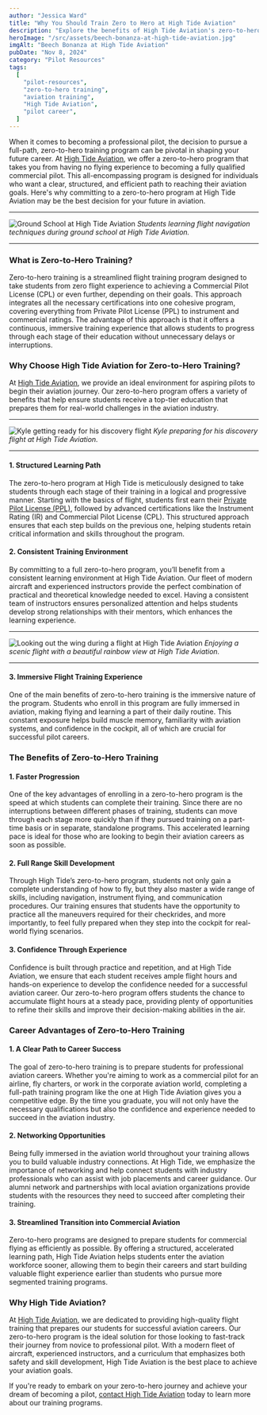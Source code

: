 ```yaml
---
author: "Jessica Ward"
title: "Why You Should Train Zero to Hero at High Tide Aviation"
description: "Explore the benefits of High Tide Aviation's zero-to-hero training program, designed to take aspiring pilots from no experience to a commercial license. Learn why this program offers a structured, efficient path to an aviation career."
heroImage: "/src/assets/beech-bonanza-at-high-tide-aviation.jpg"
imgAlt: "Beech Bonanza at High Tide Aviation"
pubDate: "Nov 8, 2024"
category: "Pilot Resources"
tags:
  [
    "pilot-resources",
    "zero-to-hero training",
    "aviation training",
    "High Tide Aviation",
    "pilot career",
  ]
---
```


When it comes to becoming a professional pilot, the decision to pursue a full-path, zero-to-hero training program can be pivotal in shaping your future career. At [High Tide Aviation](https://hightideaviation.com/), we offer a zero-to-hero program that takes you from having no flying experience to becoming a fully qualified commercial pilot. This all-encompassing program is designed for individuals who want a clear, structured, and efficient path to reaching their aviation goals. Here's why committing to a zero-to-hero program at High Tide Aviation may be the best decision for your future in aviation.

---

![Ground School at High Tide Aviation](/blog/high-tide-ground-school.jpg)
_Students learning flight navigation techniques during ground school at High Tide Aviation._

---

### What is Zero-to-Hero Training?

Zero-to-hero training is a streamlined flight training program designed to take students from zero flight experience to achieving a Commercial Pilot License (CPL) or even further, depending on their goals. This approach integrates all the necessary certifications into one cohesive program, covering everything from Private Pilot License (PPL) to instrument and commercial ratings. The advantage of this approach is that it offers a continuous, immersive training experience that allows students to progress through each stage of their education without unnecessary delays or interruptions.

### Why Choose High Tide Aviation for Zero-to-Hero Training?

At [High Tide Aviation](https://hightideaviation.com/first-time-pilots/), we provide an ideal environment for aspiring pilots to begin their aviation journey. Our zero-to-hero program offers a variety of benefits that help ensure students receive a top-tier education that prepares them for real-world challenges in the aviation industry.

---

![Kyle getting ready for his discovery flight](/blog/kyle-getting-ready-for-discovery-flight.jpg)
_Kyle preparing for his discovery flight at High Tide Aviation._

---

#### 1. **Structured Learning Path**

The zero-to-hero program at High Tide is meticulously designed to take students through each stage of their training in a logical and progressive manner. Starting with the basics of flight, students first earn their [Private Pilot License (PPL)](https://hightideaviation.com/flight-training/private-pilot/), followed by advanced certifications like the Instrument Rating (IR) and Commercial Pilot License (CPL). This structured approach ensures that each step builds on the previous one, helping students retain critical information and skills throughout the program.

#### 2. **Consistent Training Environment**

By committing to a full zero-to-hero program, you’ll benefit from a consistent learning environment at High Tide Aviation. Our fleet of modern aircraft and experienced instructors provide the perfect combination of practical and theoretical knowledge needed to excel. Having a consistent team of instructors ensures personalized attention and helps students develop strong relationships with their mentors, which enhances the learning experience.

---

![Looking out the wing during a flight at High Tide Aviation](/blog/rainbow-looking-down-the-wing.jpg)
_Enjoying a scenic flight with a beautiful rainbow view at High Tide Aviation._

---

#### 3. **Immersive Flight Training Experience**

One of the main benefits of zero-to-hero training is the immersive nature of the program. Students who enroll in this program are fully immersed in aviation, making flying and learning a part of their daily routine. This constant exposure helps build muscle memory, familiarity with aviation systems, and confidence in the cockpit, all of which are crucial for successful pilot careers.

### The Benefits of Zero-to-Hero Training

#### 1. **Faster Progression**

One of the key advantages of enrolling in a zero-to-hero program is the speed at which students can complete their training. Since there are no interruptions between different phases of training, students can move through each stage more quickly than if they pursued training on a part-time basis or in separate, standalone programs. This accelerated learning pace is ideal for those who are looking to begin their aviation careers as soon as possible.

#### 2. **Full Range Skill Development**

Through High Tide’s zero-to-hero program, students not only gain a complete understanding of how to fly, but they also master a wide range of skills, including navigation, instrument flying, and communication procedures. Our training ensures that students have the opportunity to practice all the maneuvers required for their checkrides, and more importantly, to feel fully prepared when they step into the cockpit for real-world flying scenarios.

#### 3. **Confidence Through Experience**

Confidence is built through practice and repetition, and at High Tide Aviation, we ensure that each student receives ample flight hours and hands-on experience to develop the confidence needed for a successful aviation career. Our zero-to-hero program offers students the chance to accumulate flight hours at a steady pace, providing plenty of opportunities to refine their skills and improve their decision-making abilities in the air.

### Career Advantages of Zero-to-Hero Training

#### 1. **A Clear Path to Career Success**

The goal of zero-to-hero training is to prepare students for professional aviation careers. Whether you're aiming to work as a commercial pilot for an airline, fly charters, or work in the corporate aviation world, completing a full-path training program like the one at High Tide Aviation gives you a competitive edge. By the time you graduate, you will not only have the necessary qualifications but also the confidence and experience needed to succeed in the aviation industry.

#### 2. **Networking Opportunities**

Being fully immersed in the aviation world throughout your training allows you to build valuable industry connections. At High Tide, we emphasize the importance of networking and help connect students with industry professionals who can assist with job placements and career guidance. Our alumni network and partnerships with local aviation organizations provide students with the resources they need to succeed after completing their training.

#### 3. **Streamlined Transition into Commercial Aviation**

Zero-to-hero programs are designed to prepare students for commercial flying as efficiently as possible. By offering a structured, accelerated learning path, High Tide Aviation helps students enter the aviation workforce sooner, allowing them to begin their careers and start building valuable flight experience earlier than students who pursue more segmented training programs.

### Why High Tide Aviation?

At [High Tide Aviation](https://hightideaviation.com/), we are dedicated to providing high-quality flight training that prepares our students for successful aviation careers. Our zero-to-hero program is the ideal solution for those looking to fast-track their journey from novice to professional pilot. With a modern fleet of aircraft, experienced instructors, and a curriculum that emphasizes both safety and skill development, High Tide Aviation is the best place to achieve your aviation goals.

If you're ready to embark on your zero-to-hero journey and achieve your dream of becoming a pilot, [contact High Tide Aviation](https://hightideaviation.com/enrollment-form/) today to learn more about our training programs.
